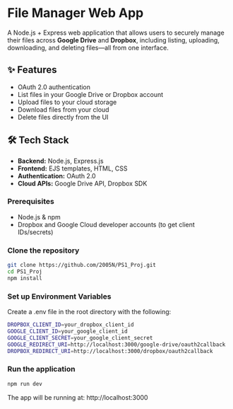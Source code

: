# File Manager Web App

A Node.js + Express web application that allows users to securely manage their files across **Google Drive** and **Dropbox**, including listing, uploading, downloading, and deleting files—all from one interface.

## ✨ Features

-  OAuth 2.0 authentication 
-  List files in your Google Drive or Dropbox account
-  Upload files to your cloud storage
-  Download files from your cloud
-  Delete files directly from the UI

## 🛠️ Tech Stack

- **Backend:** Node.js, Express.js
- **Frontend:** EJS templates, HTML, CSS
- **Authentication:** OAuth 2.0
- **Cloud APIs:** Google Drive API, Dropbox SDK


### Prerequisites

- Node.js & npm
- Dropbox and Google Cloud developer accounts (to get client IDs/secrets)

### Clone the repository

```bash
git clone https://github.com/2005N/PS1_Proj.git
cd PS1_Proj
npm install
```

### Set up Environment Variables
Create a .env file in the root directory with the following:
```bash
DROPBOX_CLIENT_ID=your_dropbox_client_id
GOOGLE_CLIENT_ID=your_google_client_id
GOOGLE_CLIENT_SECRET=your_google_client_secret
GOOGLE_REDIRECT_URI=http://localhost:3000/google-drive/oauth2callback
DROPBOX_REDIRECT_URI=http://localhost:3000/dropbox/oauth2callback
```

### Run the application  
```bash 
npm run dev
```
The app will be running at: http://localhost:3000